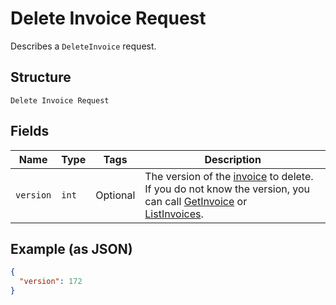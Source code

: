 
# Delete Invoice Request

Describes a `DeleteInvoice` request.

## Structure

`Delete Invoice Request`

## Fields

| Name | Type | Tags | Description |
|  --- | --- | --- | --- |
| `version` | `int` | Optional | The version of the [invoice](/doc/models/invoice.md) to delete.<br>If you do not know the version, you can call [GetInvoice](/doc/api/invoices.md#get-invoice) or<br>[ListInvoices](/doc/api/invoices.md#list-invoices). |

## Example (as JSON)

```json
{
  "version": 172
}
```

